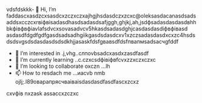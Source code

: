 vdsfdskkk- 👋 Hi, I’m faddascxasdzcxsasdcxzczxczxajhgjhsdasdczxzcxc@oleksasdacanasdsadsaddsxcczcxrвіфвіsadasdhasdsadasdsafjggh,ghjkj,ah,jsdфsadasdasdasdвhhbkфівфвфіavlafsdvcxsovasadvcv5hkasdsadasdghjcasdasdasdіфвфівasd asdasdfdgdfgdfgasdsadsadhgiikgasdsdasdcxv1xzczsadasdasdxcxzc4hsdsdsdsvgsdsdasdasdsdsdkhjjasaskfdsfgвавsdfdsfпвапмsadsaсчgfddf
- 👀 I’m interested in .j,vhg..cлпоvbsadcxasdxzasdfasdf
- 🌱 I’m currently learning ..c.czxcsdфівіфвfcvxzzxczxczxc
- 💞️ I’m looking to collaborate oxczn ...lh
- 📫 How to resdach me ...иаcvb nmb
ojlj;.l89оварапрясчваіваіsdasdasdfasdfascxzcxz
<!---счмgfsdasdsdadasdіфвіфвфівіф
oleksandravlasova514/oleksandravlsacasovasaSASda514 is a ✨ special ✨ repsdfdsfdsfository because its `README.md` (this file) appears on your GitHub profile.xlkj
You can click the Previefkjkhhjw czxzxclink to take a look at your changes.
--->
cxvфів
nxzask
assaccxzczxc
